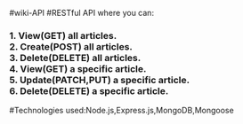 #wiki-API 
#RESTful API where you can:
<h3>
1. View(GET) all articles.
<br>
2. Create(POST) all articles.
<br>
3. Delete(DELETE) all articles.
<br>
4. View(GET) a specific article.
<br>
5. Update(PATCH,PUT) a specific article.
<br>
6. Delete(DELETE) a specific article.
</h3>

#Technologies used:Node.js,Express.js,MongoDB,Mongoose